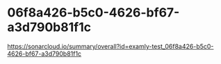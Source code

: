 # 06f8a426-b5c0-4626-bf67-a3d790b81f1c
https://sonarcloud.io/summary/overall?id=examly-test_06f8a426-b5c0-4626-bf67-a3d790b81f1c

